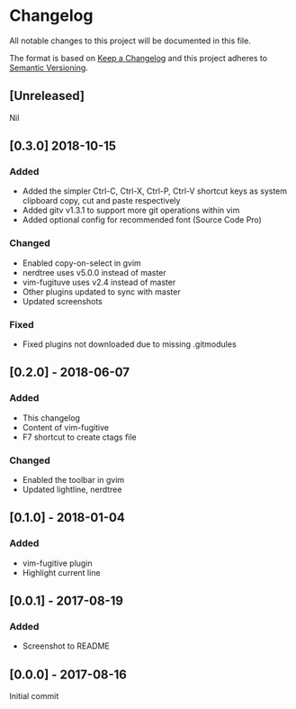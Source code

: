 # Changelog
All notable changes to this project will be documented in this file.

The format is based on [Keep a Changelog](http://keepachangelog.com/en/1.0.0/)
and this project adheres to [Semantic Versioning](http://semver.org/spec/v2.0.0.html).

## [Unreleased]
Nil

## [0.3.0] 2018-10-15
### Added
- Added the simpler Ctrl-C, Ctrl-X, Ctrl-P, Ctrl-V shortcut keys as system clipboard copy, cut and paste respectively
- Added gitv v1.3.1 to support more git operations within vim
- Added optional config for recommended font (Source Code Pro)

### Changed
- Enabled copy-on-select in gvim
- nerdtree uses v5.0.0 instead of master
- vim-fugituve uses v2.4 instead of master
- Other plugins updated to sync with master
- Updated screenshots

### Fixed
- Fixed plugins not downloaded due to missing .gitmodules

## [0.2.0] - 2018-06-07
### Added
- This changelog
- Content of vim-fugitive
- F7 shortcut to create ctags file

### Changed
- Enabled the toolbar in gvim
- Updated lightline, nerdtree

## [0.1.0] - 2018-01-04
### Added
- vim-fugitive plugin
- Highlight current line

## [0.0.1] - 2017-08-19
### Added
- Screenshot to README

## [0.0.0] - 2017-08-16
Initial commit
